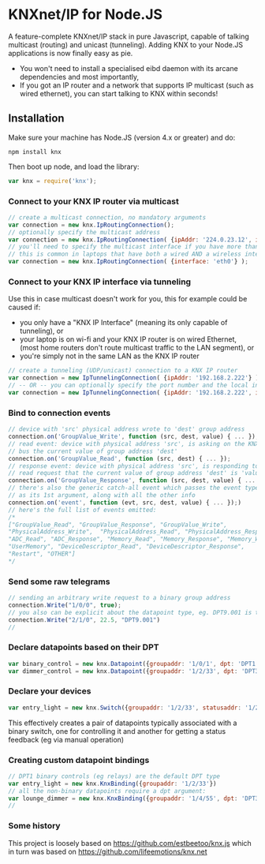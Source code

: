 # KNXnet/IP for Node.JS
A feature-complete KNXnet/IP stack in pure Javascript, capable of talking multicast (routing) and unicast (tunneling). Adding KNX to your Node.JS applications is now finally easy as pie.
- You won't need to install a specialised eibd daemon with its arcane dependencies  and most importantly,
- If you got an IP router and a network that supports IP multicast (such as wired ethernet), you can start talking to KNX within seconds!


## Installation
Make sure your machine has Node.JS (version 4.x or greater) and do:

`npm install knx`


Then boot up node, and load the library:
```js
var knx = require('knx');
```


### Connect to your KNX IP router via multicast

```js
// create a multicast connection, no mandatory arguments
var connection = new knx.IpRoutingConnection();
// optionally specify the multicast address
var connection = new knx.IpRoutingConnection( {ipAddr: '224.0.23.12', ipPort: 3671} );
// you'll need to specify the multicast interface if you have more than one interface
// this is common in laptops that have both a wired AND a wireless interface
var connection = new knx.IpRoutingConnection( {interface: 'eth0'} );
```

### Connect to your KNX IP interface via tunneling

Use this in case multicast doesn't work for you, this for example could be caused if:
- you only have a "KNX IP Interface" (meaning its only capable of tunneling), or
- your laptop is on wi-fi and your KNX IP router is on wired Ethernet, (most home routers don't route multicast traffic to the LAN segment), or
- you're simply not in the same LAN as the KNX IP router

```js
// create a tunneling (UDP/unicast) connection to a KNX IP router
var connection = new IpTunnelingConnection( {ipAddr: '192.168.2.222'} );
// -- OR -- you can optionally specify the port number and the local interface:
var connection = new IpTunnelingConnection( {ipAddr: '192.168.2.222', ipPort: 3671, interface: 'eth0'} );
```

### Bind to connection events

```js
// device with 'src' physical address wrote to 'dest' group address
connection.on('GroupValue_Write', function (src, dest, value) { ... });
// read event: device with physical address 'src', is asking on the KNX
// bus the current value of group address 'dest'
connection.on('GroupValue_Read', function (src, dest) { ... });
// response event: device with physical address 'src', is responding to a
// read request that the current value of group address 'dest' is 'value'
connection.on('GroupValue_Response', function (src, dest, value) { ... });
// there's also the generic catch-all event which passes the event type
// as its 1st argument, along with all the other info
connection.on('event', function (evt, src, dest, value) { ... });)
// here's the full list of events emitted:
/*
["GroupValue_Read", "GroupValue_Response", "GroupValue_Write",
"PhysicalAddress_Write",  "PhysicalAddress_Read", "PhysicalAddress_Response",
"ADC_Read", "ADC_Response", "Memory_Read", "Memory_Response", "Memory_Write",
"UserMemory", "DeviceDescriptor_Read", "DeviceDescriptor_Response",
"Restart", "OTHER"]
*/
```


### Send some raw telegrams

```js
// sending an arbitrary write request to a binary group address
connection.Write("1/0/0", true);
// you also can be explicit about the datapoint type, eg. DPT9.001 is temperature Celcius
connection.Write("2/1/0", 22.5, "DPT9.001")
//
```

### Declare datapoints based on their DPT

```js
var binary_control = new knx.Datapoint({groupaddr: '1/0/1', dpt: 'DPT1.001'});
var dimmer_control = new knx.Datapoint({groupaddr: '1/2/33', dpt: 'DPT3.007'});
```

### Declare your devices
```js
var entry_light = new knx.Switch({groupaddr: '1/2/33', statusaddr: '1/2/133'});
```
This effectively creates a pair of datapoints typically associated with a binary
switch, one for controlling it and another for getting a status feedback (eg via
manual operation)

### Creating custom datapoint bindings

```js
// DPT1 binary controls (eg relays) are the default DPT type
var entry_light = new knx.KnxBinding({groupaddr: '1/2/33'})
// all the non-binary datapoints require a dpt argument:
var lounge_dimmer = new knx.KnxBinding({groupaddr: '1/4/55', dpt: 'DPT3.007'})
//
```


### Some history

This project is loosely based on  https://github.com/estbeetoo/knx.js
which in turn was based on https://github.com/lifeemotions/knx.net
